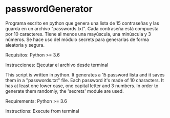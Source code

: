 # passwordGenerator
Programa escrito en python que genera una lista de 15 contraseñas y las guarda en un archivo "passwords.txt".
Cada contraseña está compuesta por 10 caracteres. Tiene al menos una mayúscula, una minúscula y 3 números. Se hace uso del módulo secrets para generarlas
de forma aleatoria y segura.

Requisitos:
Python >= 3.6

Instrucciones:
Ejecutar el archivo desde terminal


This script is written in python. It generates a 15 password lista and it saves them in a "passwords.txt" file.
Each password it's made of 10 characters. It has at least one lower case, one capital letter and 3 numbers. In order to generate them
randomly, the 'secrets' module are used.

Requirements:
Python >= 3.6

Instructions:
Execute from terminal

